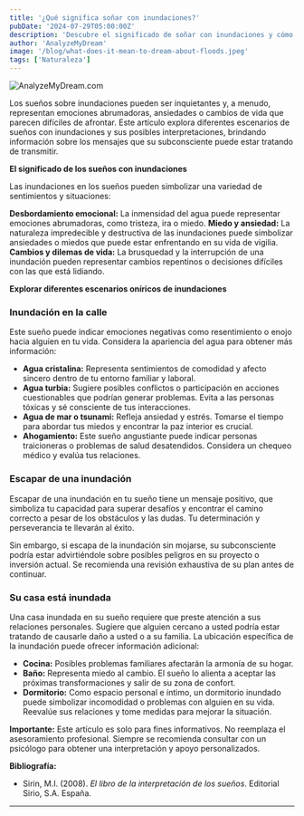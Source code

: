 ```yaml
---
title: '¿Qué significa soñar con inundaciones?'
pubDate: '2024-07-29T05:00:00Z'
description: 'Descubre el significado de soñar con inundaciones y cómo interpretar las diferentes situaciones que aparecen en estos sueños.'
author: 'AnalyzeMyDream'
image: '/blog/what-does-it-mean-to-dream-about-floods.jpeg'
tags: ['Naturaleza']
---
```


![AnalyzeMyDream.com](/blog/what-does-it-mean-to-dream-about-floods.jpeg)


Los sueños sobre inundaciones pueden ser inquietantes y, a menudo, representan emociones abrumadoras, ansiedades o cambios de vida que parecen difíciles de afrontar. Este artículo explora diferentes escenarios de sueños con inundaciones y sus posibles interpretaciones, brindando información sobre los mensajes que su subconsciente puede estar tratando de transmitir.

**El significado de los sueños con inundaciones**

Las inundaciones en los sueños pueden simbolizar una variedad de sentimientos y situaciones:

**Desbordamiento emocional:** La inmensidad del agua puede representar emociones abrumadoras, como tristeza, ira o miedo. 
**Miedo y ansiedad:** La naturaleza impredecible y destructiva de las inundaciones puede simbolizar ansiedades o miedos que puede estar enfrentando en su vida de vigilia.
**Cambios y dilemas de vida:** La brusquedad y la interrupción de una inundación pueden representar cambios repentinos o decisiones difíciles con las que está lidiando. 

**Explorar diferentes escenarios oníricos de inundaciones**

### Inundación en la calle

Este sueño puede indicar emociones negativas como resentimiento o enojo hacia alguien en tu vida. Considera la apariencia del agua para obtener más información:

- **Agua cristalina:** Representa sentimientos de comodidad y afecto sincero dentro de tu entorno familiar y laboral.
- **Agua turbia:** Sugiere posibles conflictos o participación en acciones cuestionables que podrían generar problemas. Evita a las personas tóxicas y sé consciente de tus interacciones.
- **Agua de mar o tsunami:** Refleja ansiedad y estrés. Tomarse el tiempo para abordar tus miedos y encontrar la paz interior es crucial.
- **Ahogamiento:** Este sueño angustiante puede indicar personas traicioneras o problemas de salud desatendidos. Considera un chequeo médico y evalúa tus relaciones. 

### Escapar de una inundación

Escapar de una inundación en tu sueño tiene un mensaje positivo, que simboliza tu capacidad para superar desafíos y encontrar el camino correcto a pesar de los obstáculos y las dudas. Tu determinación y perseverancia te llevarán al éxito.

Sin embargo, si escapa de la inundación sin mojarse, su subconsciente podría estar advirtiéndole sobre posibles peligros en su proyecto o inversión actual. Se recomienda una revisión exhaustiva de su plan antes de continuar.

### Su casa está inundada

Una casa inundada en su sueño requiere que preste atención a sus relaciones personales. Sugiere que alguien cercano a usted podría estar tratando de causarle daño a usted o a su familia. La ubicación específica de la inundación puede ofrecer información adicional:

- **Cocina:** Posibles problemas familiares afectarán la armonía de su hogar.
- **Baño:** Representa miedo al cambio. El sueño lo alienta a aceptar las próximas transformaciones y salir de su zona de confort.
- **Dormitorio:** Como espacio personal e íntimo, un dormitorio inundado puede simbolizar incomodidad o problemas con alguien en su vida. Reevalúe sus relaciones y tome medidas para mejorar la situación. 

**Importante:** Este artículo es solo para fines informativos. No reemplaza el asesoramiento profesional. Siempre se recomienda consultar con un psicólogo para obtener una interpretación y apoyo personalizados. 

**Bibliografía:**

* Sirin, M.I. (2008). *El libro de la interpretación de los sueños*. Editorial Sirio, S.A. España.

---

